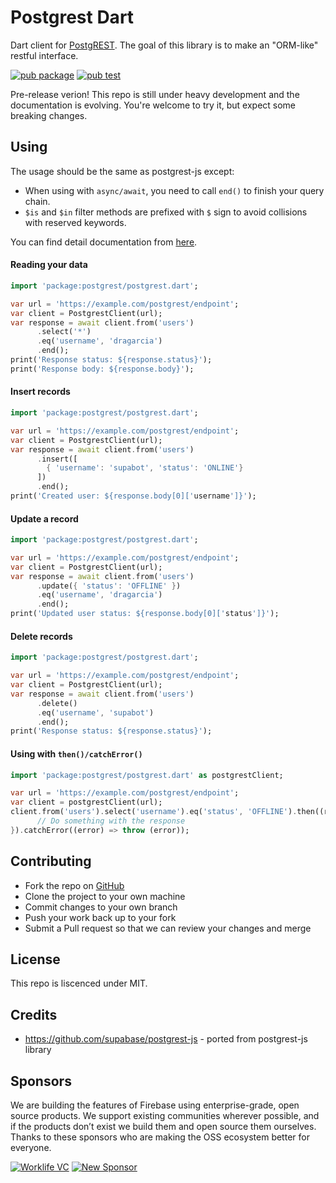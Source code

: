 # Postgrest Dart

Dart client for [PostgREST](https://postgrest.org). The goal of this library is to make an "ORM-like" restful interface. 

[![pub package](https://img.shields.io/pub/v/postgrest.svg)](https://pub.dev/packages/postgrest)
[![pub test](https://github.com/supabase/postgrest-dart/workflows/Test/badge.svg)](https://github.com/supabase/postgrest-dart/actions?query=workflow%3ATest)

Pre-release verion! This repo is still under heavy development and the documentation is evolving. You're welcome to try it, but expect some breaking changes.

## Using

The usage should be the same as postgrest-js except:
- When using with `async/await`, you need to call `end()` to finish your query chain.
- `$is` and `$in` filter methods are prefixed with `$` sign to avoid collisions with reserved keywords.

You can find detail documentation from [here](https://supabase.io/docs/about).

#### Reading your data

```dart
import 'package:postgrest/postgrest.dart';

var url = 'https://example.com/postgrest/endpoint';
var client = PostgrestClient(url);
var response = await client.from('users')
      .select('*')
      .eq('username', 'dragarcia')
      .end();
print('Response status: ${response.status}');
print('Response body: ${response.body}');
```

#### Insert records

```dart
import 'package:postgrest/postgrest.dart';

var url = 'https://example.com/postgrest/endpoint';
var client = PostgrestClient(url);
var response = await client.from('users')
      .insert([
        { 'username': 'supabot', 'status': 'ONLINE'}
      ])
      .end();
print('Created user: ${response.body[0]['username']}');
```

#### Update a record

```dart
import 'package:postgrest/postgrest.dart';

var url = 'https://example.com/postgrest/endpoint';
var client = PostgrestClient(url);
var response = await client.from('users')
      .update({ 'status': 'OFFLINE' })
      .eq('username', 'dragarcia')
      .end();
print('Updated user status: ${response.body[0]['status']}');
```

#### Delete records

```dart
import 'package:postgrest/postgrest.dart';

var url = 'https://example.com/postgrest/endpoint';
var client = PostgrestClient(url);
var response = await client.from('users')
      .delete()
      .eq('username', 'supabot')
      .end();
print('Response status: ${response.status}');
```

#### Using with `then()/catchError()`

```dart
import 'package:postgrest/postgrest.dart' as postgrestClient;

var url = 'https://example.com/postgrest/endpoint';
var client = postgrestClient(url);
client.from('users').select('username').eq('status', 'OFFLINE').then((res) {
      // Do something with the response
}).catchError((error) => throw (error));
```

## Contributing

- Fork the repo on [GitHub](https://github.com/supabase/postgrest-dart)
- Clone the project to your own machine
- Commit changes to your own branch
- Push your work back up to your fork
- Submit a Pull request so that we can review your changes and merge

## License

This repo is liscenced under MIT.

## Credits

- https://github.com/supabase/postgrest-js - ported from postgrest-js library

## Sponsors

We are building the features of Firebase using enterprise-grade, open source products. We support existing communities wherever possible, and if the products don’t exist we build them and open source them ourselves. Thanks to these sponsors who are making the OSS ecosystem better for everyone.

[![Worklife VC](https://user-images.githubusercontent.com/10214025/90451355-34d71200-e11e-11ea-81f9-1592fd1e9146.png)](https://www.worklife.vc)
[![New Sponsor](https://user-images.githubusercontent.com/10214025/90518111-e74bbb00-e198-11ea-8f88-c9e3c1aa4b5b.png)](https://github.com/sponsors/supabase)
